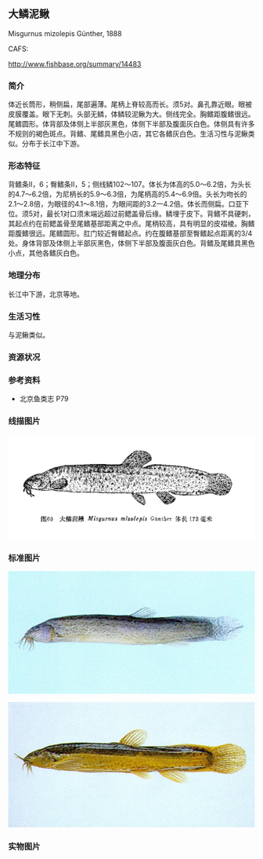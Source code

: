 ## 大鳞泥鳅

Misgurnus mizolepis  Günther, 1888

CAFS:

<http://www.fishbase.org/summary/14483>

### 简介

体近长筒形，稍侧扁，尾部遍薄。尾柄上脊较高而长。须5对。鼻孔靠近眼。眼被皮膜覆盖。眼下无刺。头部无鳞，体鳞较泥鳅为大。侧线完全。胸鳍距腹鳍很远。尾鳍圆形。体背部及体侧上半部灰黑色，体侧下半部及腹面灰白色。体侧具有许多不规则的褐色斑点。背鳍、尾鳍具黑色小店，其它各鳍灰白色。生活习性与泥鳅类似。分布于长江中下游。

### 形态特征

背鳍条Ⅱ，6；臀鳍条Ⅱ，5；侧线鳞102～107。体长为体高的5.0～6.2倍，为头长的4.7～6.2倍，为尼柄长的5.9～6.3倍，为尾柄高的5.4～6.9倍。头长为吻长的2.1～2.8倍，为眼径的4.1～8.1倍，为眼间距的3.2一4.2倍。体长而侧扁。口亚下位。须5对，最长1对口须末端远超过前鳃盖骨后缘。鳞埋于皮下。背鳍不具硬刺，其起点约在前鳃盖骨至尾鳍基部距离之中点。尾柄较高，具有明显的皮褶棱。胸鳍距腹鳍很远。尾鳍圆形。肛门较近臀鳍起点。约在腹鳍基部至臀鳍起点距离的3/4处。身体背部及体侧上半部灰黑色，体侧下半部及腹面灰白色。背鳍及尾鳍具黑色小点，其他各鳍灰白色。

### 地理分布

长江中下游，北京等地。

### 生活习性

与泥鳅类似。

### 资源状况

### 参考资料

- 北京鱼类志 P79

### 线描图片

![图片](photos/大鳞泥鳅.jpg)

### 标准图片

![图片](photos/大鳞泥鳅A.jpg)

![图片](photos/大鳞泥鳅B.jpg)

### 实物图片


